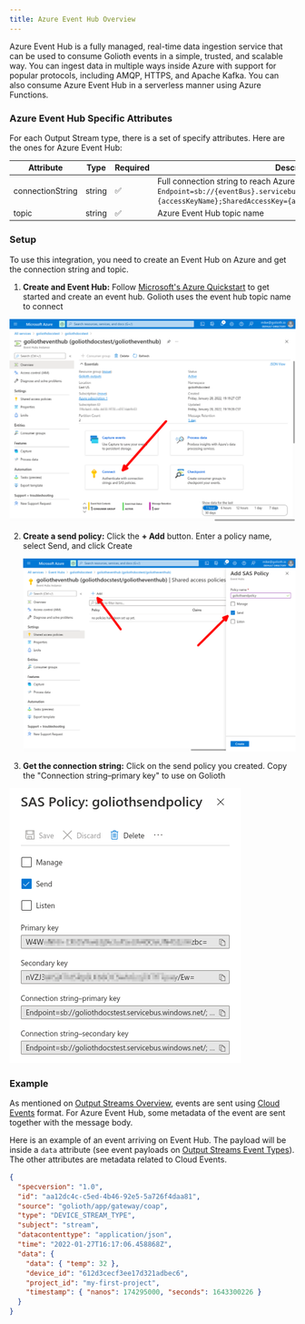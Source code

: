```yaml
---
title: Azure Event Hub Overview
---
```


Azure Event Hub is a fully managed, real-time data ingestion service that can be used to consume Golioth events in a simple, trusted, and scalable way. You can ingest data in multiple ways inside Azure with support for popular protocols, including AMQP, HTTPS, and Apache Kafka. You can also consume Azure Event Hub in a serverless manner using Azure Functions.

### Azure Event Hub Specific Attributes

For each Output Stream type, there is a set of specify attributes. Here are the ones for Azure Event Hub:

| Attribute        | Type   | Required | Description                                                                                                                                                                                    |
| ---------------- | ------ | -------- | ---------------------------------------------------------------------------------------------------------------------------------------------------------------------------------------------- |
| connectionString | string | ✅       | Full connection string to reach Azure Event Hub topic: <br/>`Endpoint=sb://{eventBus}.servicebus.windows.net/;SharedAccessKeyName={accessKeyName};SharedAccessKey={accessKey}` |
| topic            | string | ✅       | Azure Event Hub topic name                                                                                                                                                                     |

### Setup

To use this integration, you need to create an Event Hub on Azure and get the connection string and topic.

1. **Create and Event Hub:** Follow [Microsoft's Azure Quickstart](https://docs.microsoft.com/en-us/azure/event-hubs/event-hubs-create) to get started and create an event hub. Golioth uses the event hub topic name to connect

  ![Creating an Azure Event Hub](../../assets/output-streams_azure-event-hub-connect.png)

2. **Create a send policy:** Click the **+ Add** button. Enter a policy name, select Send, and click Create

    ![Creating an Azure Event Hub](../../assets/output-streams_azure-event-hub-shared-access.png)

3. **Get the connection string:** Click on the send policy you created. Copy the "Connection string–primary key" to use on Golioth

  ![Creating an Azure Event Hub](../../assets/output-streams_azure-event-hub-send-policy.png)

### Example

As mentioned on [Output Streams Overview](/data-handling/output-streams), events are sent using [Cloud Events](https://cloudevents.io) format. For Azure Event Hub, some metadata of the event are sent together with the message body.

Here is an example of an event arriving on Event Hub. The payload will be inside a `data` attribute (see event payloads on [Output Streams Event Types](/data-handling/output-streams/event-types/events)). The other attributes are metadata related to Cloud Events.

```json
{
  "specversion": "1.0",
  "id": "aa12dc4c-c5ed-4b46-92e5-5a726f4daa81",
  "source": "golioth/app/gateway/coap",
  "type": "DEVICE_STREAM_TYPE",
  "subject": "stream",
  "datacontenttype": "application/json",
  "time": "2022-01-27T16:17:06.458868Z",
  "data": {
    "data": { "temp": 32 },
    "device_id": "612d3cecf3ee17d321adbec6",
    "project_id": "my-first-project",
    "timestamp": { "nanos": 174295000, "seconds": 1643300226 }
  }
}
```
